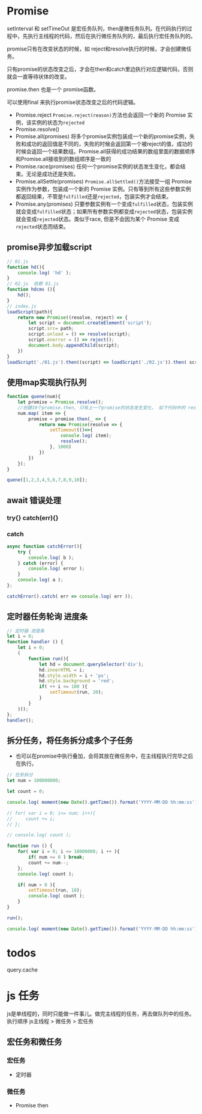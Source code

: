 # Promise

setInterval 和 setTimeOut 是宏任务队列，then是微任务队列。在代码执行的过程中，先执行主线程的代码，然后在执行微任务队列的，最后执行宏任务队列的。

promise只有在改变状态的时候，如 reject和resolve执行的时候，才会创建微任务。

只有promise的状态改变之后，才会在then和catch里边执行对应逻辑代码，否则就会一直等待状体的改变。

promise.then 也是一个 promise函数。

可以使用final 来执行promise状态改变之后的代码逻辑。

+  Promise.reject `Promise.reject(reason)`方法也会返回一个新的 Promise 实例，该实例的状态为`rejected`
+ Promise.resolve()
+ Promise.all(promises) 将多个promise实例包装成一个新的promise实例，失败和成功的返回值是不同的，失败的时候会返回第一个被reject的值，成功的时候会返回一个结果数组。Promise.all获得的成功结果的数组里面的数据顺序和Promise.all接收到的数组顺序是一致的
+ Promise.race(promises) 任何一个promise实例的状态发生变化，都会结束。无论是成功还是失败。 
+ Promise.allSettle(promises)  `Promise.allSettled()`方法接受一组 Promise 实例作为参数，包装成一个新的 Promise 实例。只有等到所有这些参数实例都返回结果，不管是`fulfilled`还是`rejected`，包装实例才会结束。
+ Promise.any(promises) 只要参数实例有一个变成`fulfilled`状态，包装实例就会变成`fulfilled`状态；如果所有参数实例都变成`rejected`状态，包装实例就会变成`rejected`状态。类似于race, 但是不会因为某个 Promise 变成`rejected`状态而结束。

## promise异步加载script

```javascript
// 01.js
function hd(){
    console.log( 'hd' );
}
// 02.js  依赖 01.js
function hdcms (){
    hd();
}
// index.js
loadScript(path){
    return new Promise((resolve, reject) => {
        let script = document.createElement('script');
        script.src= path;
        script.onload = () => resolve(script);
        script.onerror = () => reject();
        document.body.appendChild(script);
    })
}
loadScript('./01.js').then((script) => loadScript('./02.js')).then( script => hdcms() )
```

## 使用map实现执行队列

```javascript
function quene(num){
    let promise = Promise.resolve();
    //创建10个promise.then, 只有上一个promise的状态发生变化， 如下代码中的 resolve()，才会执行then中的代码
    num.map( item => {
        promise = promise.then(_ => {
            return new Promise(resolve => {
                setTimeout(()=>{
                    console.log( item);
                    resolve();
                }, 1000)
            })
        })
    });
}

quene([1,2,3,4,5,6,7,8,9,10]);
```

## await 错误处理

### try{} catch(err){}

### catch

```javascript
async function catchError(){
    try {
        console.log( b );
    } catch (error) {
        console.log( error );
    }
    console.log( a );
};

catchError().catch( err => console.log( err ));
```

## 定时器任务轮询 进度条

```javascript
// 定时器 进度条
let i = 0;
function handler () {
    let i = 0;
    (
        function run(){
            let hd = document.querySelector('div');
            hd.innerHTML = i;
            hd.style.width = i + 'px';
            hd.style.background = 'red';
            if( ++ i <= 100 ){
                setTimeout(run, 20);
            }
        }
    )();
};
handler();
```

## 拆分任务，将任务拆分成多个子任务

+ 也可以在promise中执行叠加，会将其放在微任务中，在主线程执行完毕之后在执行。

```javascript
// 任务拆分
let num = 100000000;

let count = 0;

console.log( moment(new Date().getTime()).format('YYYY-MM-DD hh:mm:ss') );

// for( var i = 0; i<= num; i++){
//     count += i;
// };

// console.log( count );

function run () {
    for( var i = 0; i <= 10000000; i ++ ){
        if( num <= 0 ) break;
        count += num--;
    };
    console.log( count );

    if( num > 0 ){
        setTimeout(run, 10);
        console.log( count );
    }
}

run();

console.log( moment(new Date().getTime()).format('YYYY-MM-DD hh:mm:ss') );
```



# todos

query.cache



# js 任务

js是单线程的，同时只能做一件事儿。做完主线程的任务，再去做队列中的任务。执行顺序  js主线程  >  微任务  >  宏任务

## 宏任务和微任务

### 宏任务

+ 定时器

### 微任务

+ Promise then

